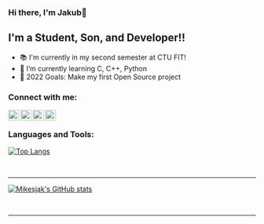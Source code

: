 ### Hi there, I'm Jakub👋 

## I'm a Student, Son, and Developer!!

- 📚  I'm currently in my second semester at CTU FIT!
- 🌱  I’m currently learning C, C++, Python
- 🥅  2022 Goals: Make my first Open Source project

### Connect with me:

[<img align="left" alt="codeSTACKr | YouTube" width="22px" src="https://cdn.jsdelivr.net/npm/simple-icons@v3/icons/youtube.svg" />][youtube]
[<img align="left" alt="codeSTACKr | Twitter" width="22px" src="https://cdn.jsdelivr.net/npm/simple-icons@v3/icons/twitter.svg" />][twitter]
[<img align="left" alt="codeSTACKr | LinkedIn" width="22px" src="https://cdn.jsdelivr.net/npm/simple-icons@v3/icons/linkedin.svg" />][linkedin]
[<img align="left" alt="codeSTACKr | Instagram" width="22px" src="https://cdn.jsdelivr.net/npm/simple-icons@v3/icons/instagram.svg" />][instagram]

<br />

### Languages and Tools:


[![Top Langs](https://github-readme-stats.vercel.app/api/top-langs/?username=mikesjak&theme=github_dark)](https://github.com/anuraghazra/github-readme-stats)

<br />

---

[![Mikesjak's GitHub stats](https://github-readme-stats.vercel.app/api?username=mikesjak&theme=github_dark)](https://github.com/anuraghazra/github-readme-stats)

<br />

---

[twitter]: https://twitter.com/mikesjak
[youtube]: https://www.youtube.com/channel/UCBNrdjR4b70gMnjh8_wSP7w
[instagram]: https://www.instagram.com/kubamikesu/
[linkedin]: https://www.linkedin.com/in/mikesjak/